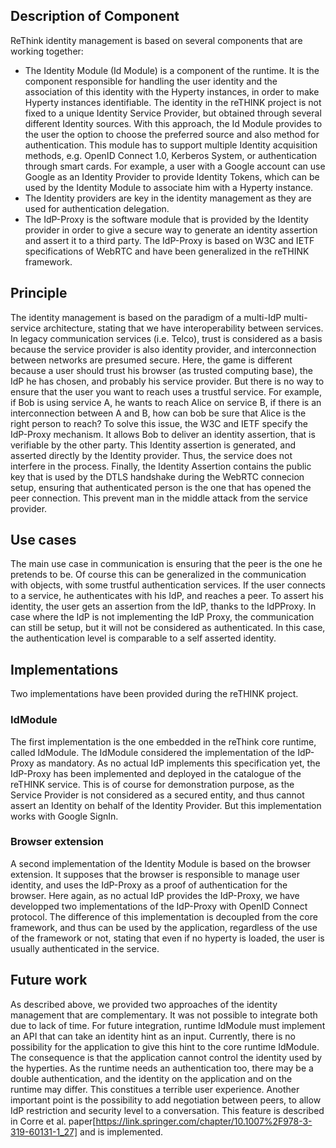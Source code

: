 ## Description of Component
ReThink identity management is based on several components that are working together:
* The Identity Module (Id Module) is a component of the runtime. It is the component responsible for handling the user identity and the association of this identity with the Hyperty instances, in order to make Hyperty instances identifiable. The identity in the reTHINK project is not fixed to a unique Identity Service Provider, but obtained through several different Identity sources. With this approach, the Id Module provides to the user the option to choose the preferred source and also method for authentication. This module has to support multiple Identity acquisition methods, e.g. OpenID Connect 1.0, Kerberos System, or authentication through smart cards. For example, a user with a Google account can use Google as an Identity Provider to provide Identity Tokens, which can be used by the Identity Module to associate him with a Hyperty instance.
* The Identity providers are key in the identity management as they are used for authentication delegation.
* The IdP-Proxy is the software module that is provided by the Identity provider in order to give a secure way to generate an identity assertion and assert it to a third party. The IdP-Proxy is based on W3C and IETF specifications of WebRTC and have been generalized in the reTHINK framework.

## Principle
The identity management is based on the paradigm of a multi-IdP multi-service architecture, stating that we have interoperability between services. In legacy communication services (i.e. Telco), trust is considered as a basis because the service provider is also identity provider, and interconnection between networks are presumed secure. 
Here, the game is different because a user should trust his browser (as trusted computing base), the IdP he has chosen, and probably his service provider. 
But there is no way to ensure that the user you want to reach uses a trustful service.
For example, if Bob is using service A, he wants to reach Alice on service B, if there is an interconnection between A and B, how can bob be sure that Alice is the right person to reach?
To solve this issue, the W3C and IETF specify the IdP-Proxy mechanism.
It allows Bob to deliver an identity assertion, that is verifiable by the other party. 
This Identity assertion is generated, and asserted directly by the Identity provider.
Thus, the service does not interfere in the process.
Finally, the Identity Assertion contains the public key that is used by the DTLS handshake during the WebRTC connecion setup, ensuring that authenticated person is the one that has opened the peer connection.
This prevent man in the middle attack from the service provider.

## Use cases
The main use case in communication is ensuring that the peer is the one he pretends to be. Of course this can be generalized in the communication with objects, with some trustful authentication services.
If the user connects to a service, he authenticates with his IdP, and reaches a peer. To assert his identity, the user gets an assertion from the IdP, thanks to the IdPProxy. In case where the IdP is not implementing the IdP Proxy, the communication can still be setup, but it will not be considered as authenticated. In this case, the authentication level is comparable to a self asserted identity.

## Implementations
Two implementations have been provided during the reTHINK project.

### IdModule
The first implementation is the one embedded in the reThink core runtime, called IdModule. The IdModule considered the implementation of the IdP-Proxy as mandatory. As no actual IdP implements this specification yet, the IdP-Proxy has been implemented and deployed in the catalogue of the reTHINK service. This is of course for demonstration purpose, as the Service Provider is not considered as a secured entity, and thus cannot assert an Identity on behalf of the Identity Provider. But this implementation works with Google SignIn.

### Browser extension
A second implementation of the Identity Module is based on the browser extension. It supposes that the browser is responsible to manage user identity, and uses the IdP-Proxy as a proof of authentication for the browser. Here again, as no actual IdP provides the IdP-Proxy, we have developped two implementations of the IdP-Proxy with OpenID Connect protocol. The difference of this implementation is decoupled from the core framework, and thus can be used by the application, regardless of the use of the framework or not, stating that even if no hyperty is loaded, the user is usually authenticated in the service.

## Future work
As described above, we provided two approaches of the identity management that are complementary.
It was not possible to integrate both due to lack of time.
For future integration, runtime IdModule must implement an API that can take an identity hint as an input.
Currently, there is no possibility for the application to give this hint to the core runtime IdModule.
The consequence is that the application cannot control the identity used by the hyperties.
As the runtime needs an authentication too, there may be a double authentication, and the identity on the application and on the runtime may differ.
This constitues a terrible user experience.
Another important point is the possibility to add negotiation between peers, to allow IdP restriction and security level to a conversation. This feature is described in Corre et al. paper[https://link.springer.com/chapter/10.1007%2F978-3-319-60131-1_27] and is implemented.
